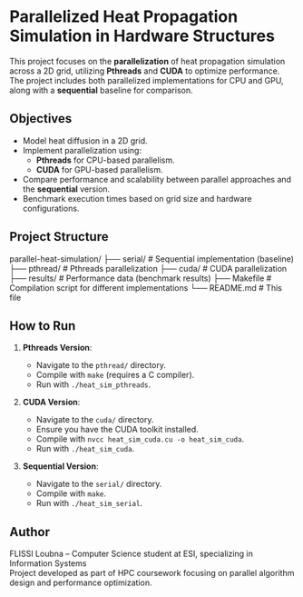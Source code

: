 # Parallelized Heat Propagation Simulation in Hardware Structures

This project focuses on the **parallelization** of heat propagation simulation across a 2D grid, utilizing **Pthreads** and **CUDA** to optimize performance. The project includes both parallelized implementations for CPU and GPU, along with a **sequential** baseline for comparison.

## Objectives

- Model heat diffusion in a 2D grid.
- Implement parallelization using:
  - **Pthreads** for CPU-based parallelism.
  - **CUDA** for GPU-based parallelism.
- Compare performance and scalability between parallel approaches and the **sequential** version.
- Benchmark execution times based on grid size and hardware configurations.

## Project Structure

parallel-heat-simulation/
├── serial/ # Sequential implementation (baseline)
├── pthread/ # Pthreads parallelization
├── cuda/ # CUDA parallelization
├── results/ # Performance data (benchmark results)
├── Makefile # Compilation script for different implementations
└── README.md # This file


## How to Run

1. **Pthreads Version**:
   - Navigate to the `pthread/` directory.
   - Compile with `make` (requires a C compiler).
   - Run with `./heat_sim_pthreads`.

2. **CUDA Version**:
   - Navigate to the `cuda/` directory.
   - Ensure you have the CUDA toolkit installed.
   - Compile with `nvcc heat_sim_cuda.cu -o heat_sim_cuda`.
   - Run with `./heat_sim_cuda`.

3. **Sequential Version**:
   - Navigate to the `serial/` directory.
   - Compile with `make`.
   - Run with `./heat_sim_serial`.

## Author

FLISSI Loubna – Computer Science student at ESI, specializing in Information Systems  
Project developed as part of HPC coursework focusing on parallel algorithm design and performance optimization.


